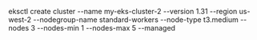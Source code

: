 eksctl create cluster --name my-eks-cluster-2 --version 1.31 --region us-west-2 --nodegroup-name standard-workers --node-type t3.medium --nodes 3 --nodes-min 1 --nodes-max 5 --managed